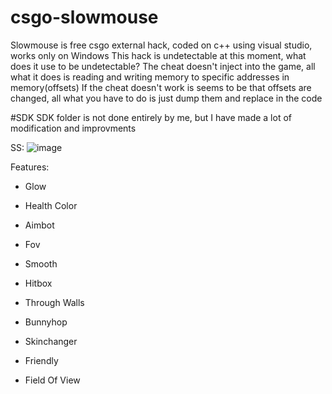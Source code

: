 # csgo-slowmouse
Slowmouse is free csgo external hack, coded on c++ using visual studio, works only on Windows
This hack is undetectable at this moment, what does it use to be undetectable?
The cheat doesn't inject into the game, all what it does is reading and writing memory to specific addresses in memory(offsets)
If the cheat doesn't work is seems to be that offsets are changed, all what you have to do is just dump them and replace in the code

#SDK
SDK folder is not done entirely by me, but I have made a lot of modification and improvments


SS:
![image](https://github.com/Irox-cpu/csgo-slowmouse/assets/61883651/3d8c7eb3-f135-43e8-be97-7c1043a56d62)

Features:
* Glow
* Health Color

* Aimbot
* Fov
* Smooth
* Hitbox
* Through Walls

* Bunnyhop
* Skinchanger
* Friendly
* Field Of View
